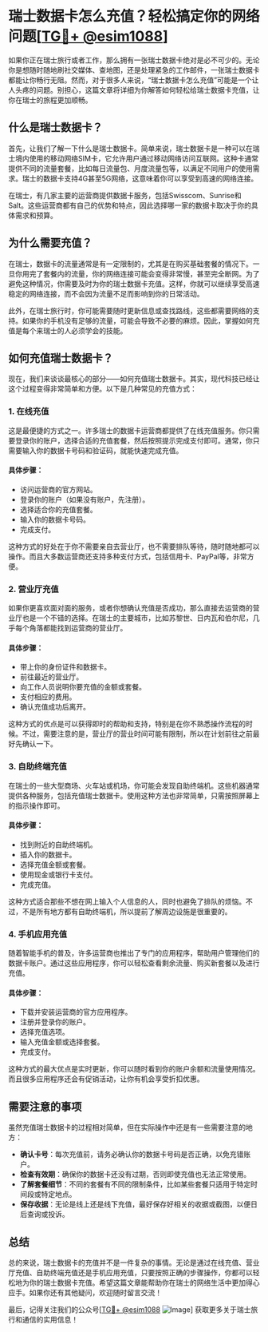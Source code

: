 # 瑞士数据卡怎么充值？轻松搞定你的网络问题[[TG💪+ @esim1088](https://t.me/s/esim1088)]

如果你正在瑞士旅行或者工作，那么拥有一张瑞士数据卡绝对是必不可少的。无论你是想随时随地刷社交媒体、查地图，还是处理紧急的工作邮件，一张瑞士数据卡都能让你畅行无阻。然而，对于很多人来说，“瑞士数据卡怎么充值”可能是一个让人头疼的问题。别担心，这篇文章将详细为你解答如何轻松给瑞士数据卡充值，让你在瑞士的旅程更加顺畅。

## 什么是瑞士数据卡？

首先，让我们了解一下什么是瑞士数据卡。简单来说，瑞士数据卡是一种可以在瑞士境内使用的移动网络SIM卡，它允许用户通过移动网络访问互联网。这种卡通常提供不同的流量套餐，比如每日流量包、月度流量包等，以满足不同用户的使用需求。瑞士的数据卡支持4G甚至5G网络，这意味着你可以享受到高速的网络连接。

在瑞士，有几家主要的运营商提供数据卡服务，包括Swisscom、Sunrise和Salt。这些运营商都有自己的优势和特点，因此选择哪一家的数据卡取决于你的具体需求和预算。

## 为什么需要充值？

在瑞士，数据卡的流量通常是有一定限制的，尤其是在购买基础套餐的情况下。一旦你用完了套餐内的流量，你的网络连接可能会变得非常慢，甚至完全断网。为了避免这种情况，你需要及时为你的瑞士数据卡充值。这样，你就可以继续享受高速稳定的网络连接，而不会因为流量不足而影响到你的日常活动。

此外，在瑞士旅行时，你可能需要随时更新信息或查找路线，这些都需要网络的支持。如果你的手机没有足够的流量，可能会导致不必要的麻烦。因此，掌握如何充值是每个来瑞士的人必须学会的技能。

## 如何充值瑞士数据卡？

现在，我们来谈谈最核心的部分——如何充值瑞士数据卡。其实，现代科技已经让这个过程变得非常简单和方便。以下是几种常见的充值方式：

### 1. 在线充值

这是最便捷的方式之一。许多瑞士的数据卡运营商都提供了在线充值服务。你只需要登录你的账户，选择合适的充值套餐，然后按照提示完成支付即可。通常，你只需要输入你的数据卡号码和验证码，就能快速完成充值。

#### 具体步骤：
- 访问运营商的官方网站。
- 登录你的账户（如果没有账户，先注册）。
- 选择适合你的充值套餐。
- 输入你的数据卡号码。
- 完成支付。

这种方式的好处在于你不需要亲自去营业厅，也不需要排队等待，随时随地都可以操作。而且大多数运营商还支持多种支付方式，包括信用卡、PayPal等，非常方便。

### 2. 营业厅充值

如果你更喜欢面对面的服务，或者你想确认充值是否成功，那么直接去运营商的营业厅也是一个不错的选择。在瑞士的主要城市，比如苏黎世、日内瓦和伯尔尼，几乎每个角落都能找到运营商的营业厅。

#### 具体步骤：
- 带上你的身份证件和数据卡。
- 前往最近的营业厅。
- 向工作人员说明你要充值的金额或套餐。
- 支付相应的费用。
- 确认充值成功后离开。

这种方式的优点是可以获得即时的帮助和支持，特别是在你不熟悉操作流程的时候。不过，需要注意的是，营业厅的营业时间可能有限制，所以在计划前往之前最好先确认一下。

### 3. 自助终端充值

在瑞士的一些大型商场、火车站或机场，你可能会发现自助终端机。这些机器通常提供各种服务，包括充值瑞士数据卡。使用这种方法也非常简单，只需按照屏幕上的指示操作即可。

#### 具体步骤：
- 找到附近的自助终端机。
- 插入你的数据卡。
- 选择充值金额或套餐。
- 使用现金或银行卡支付。
- 完成充值。

这种方式适合那些不想在网上输入个人信息的人，同时也避免了排队的烦恼。不过，不是所有地方都有自助终端机，所以提前了解周边设施是很重要的。

### 4. 手机应用充值

随着智能手机的普及，许多运营商也推出了专门的应用程序，帮助用户管理他们的数据卡账户。通过这些应用程序，你可以轻松查看剩余流量、购买新套餐以及进行充值。

#### 具体步骤：
- 下载并安装运营商的官方应用程序。
- 注册并登录你的账户。
- 选择充值选项。
- 输入充值金额或选择套餐。
- 完成支付。

这种方式的最大优点是实时更新，你可以随时看到你的账户余额和流量使用情况。而且很多应用程序还会有促销活动，让你有机会享受折扣优惠。

## 需要注意的事项

虽然充值瑞士数据卡的过程相对简单，但在实际操作中还是有一些需要注意的地方：

- **确认卡号**：每次充值前，请务必确认你的数据卡号码是否正确，以免充错账户。
- **检查有效期**：确保你的数据卡还没有过期，否则即使充值也无法正常使用。
- **了解套餐细节**：不同的套餐有不同的限制条件，比如某些套餐只适用于特定时间段或特定地点。
- **保存收据**：无论是线上还是线下充值，最好保存好相关的收据或截图，以便日后查询或投诉。

## 总结

总的来说，瑞士数据卡的充值并不是一件复杂的事情。无论是通过在线充值、营业厅充值、自助终端充值还是手机应用充值，只要按照正确的步骤操作，你都可以轻松地为你的瑞士数据卡充值。希望这篇文章能帮助你在瑞士的网络生活中更加得心应手。如果你还有其他疑问，欢迎随时留言交流！

最后，记得关注我们的公众号[[TG💪+ @esim1088](https://t.me/s/esim1088) ![Image](https://i.postimg.cc/4NQfJmqS/Snipaste-2025-05-13-00-14-12.png)] 获取更多关于瑞士旅行和通信的实用信息！